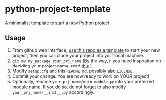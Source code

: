 # python-project-template
A minimalist template to start a new Python project.


## Usage

1. From github web interface,
   [use this repo as a template](https://github.com/rayluo/python-project-template/generate)
   to start your new project, then you can clone your project into your local machine.
2. `git mv my_package your_prj_name`
   (By the way, if you need inspiration on deciding your project name,
   read [this](https://www.python.org/dev/peps/pep-0423/#use-a-single-name).)
3. Modify `setup.cfg` and this `README.md`, possibly also `LICENSE`.
4. Commit your change. You are now ready to work on YOUR project!
5. Optionally, rename `your_prj_name/main_module.py` into your preferred module name.
   If you do so, do not forget to also modify `your_prj_name/__init__.py` accordingly.

